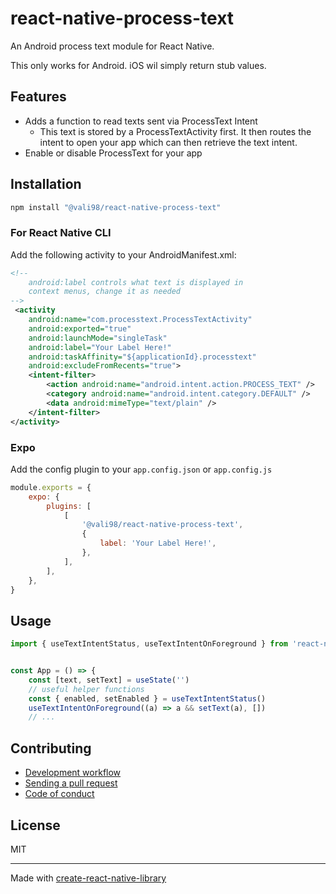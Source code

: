 # react-native-process-text

An Android process text module for React Native.

This only works for Android. iOS wil simply return stub values.

## Features

- Adds a function to read texts sent via ProcessText Intent
    - This text is stored by a ProcessTextActivity first. It then routes the intent to open your app which can then retrieve the text intent.
- Enable or disable ProcessText for your app

## Installation

```sh
npm install "@vali98/react-native-process-text"
```

### For React Native CLI

Add the following activity to your AndroidManifest.xml:

```xml
<!--
    android:label controls what text is displayed in
    context menus, change it as needed
-->
 <activity
    android:name="com.processtext.ProcessTextActivity"
    android:exported="true"
    android:launchMode="singleTask"
    android:label="Your Label Here!"
    android:taskAffinity="${applicationId}.processtext"
    android:excludeFromRecents="true">
    <intent-filter>
        <action android:name="android.intent.action.PROCESS_TEXT" />
        <category android:name="android.intent.category.DEFAULT" />
        <data android:mimeType="text/plain" />
    </intent-filter>
</activity>
```

### Expo

Add the config plugin to your `app.config.json` or `app.config.js`

```js
module.exports = {
    expo: {
        plugins: [
            [
                '@vali98/react-native-process-text',
                {
                    label: 'Your Label Here!',
                },
            ],
        ],
    },
}
```

## Usage

```js
import { useTextIntentStatus, useTextIntentOnForeground } from 'react-native-process-text'


const App = () => {
    const [text, setText] = useState('')
    // useful helper functions
    const { enabled, setEnabled } = useTextIntentStatus()
    useTextIntentOnForeground((a) => a && setText(a), [])
    // ...

```

## Contributing

- [Development workflow](CONTRIBUTING.md#development-workflow)
- [Sending a pull request](CONTRIBUTING.md#sending-a-pull-request)
- [Code of conduct](CODE_OF_CONDUCT.md)

## License

MIT

---

Made with [create-react-native-library](https://github.com/callstack/react-native-builder-bob)
